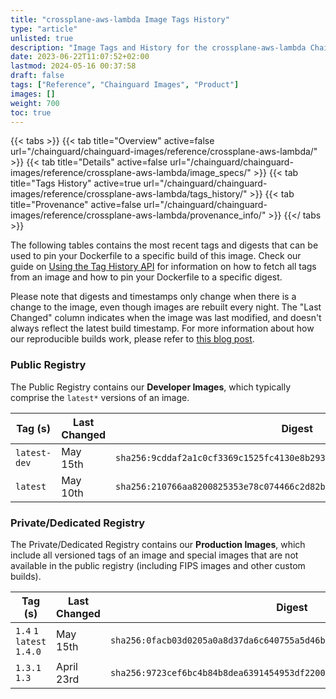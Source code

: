 ```yaml
---
title: "crossplane-aws-lambda Image Tags History"
type: "article"
unlisted: true
description: "Image Tags and History for the crossplane-aws-lambda Chainguard Image"
date: 2023-06-22T11:07:52+02:00
lastmod: 2024-05-16 00:37:58
draft: false
tags: ["Reference", "Chainguard Images", "Product"]
images: []
weight: 700
toc: true
---
```


{{< tabs >}}
{{< tab title="Overview" active=false url="/chainguard/chainguard-images/reference/crossplane-aws-lambda/" >}}
{{< tab title="Details" active=false url="/chainguard/chainguard-images/reference/crossplane-aws-lambda/image_specs/" >}}
{{< tab title="Tags History" active=true url="/chainguard/chainguard-images/reference/crossplane-aws-lambda/tags_history/" >}}
{{< tab title="Provenance" active=false url="/chainguard/chainguard-images/reference/crossplane-aws-lambda/provenance_info/" >}}
{{</ tabs >}}

The following tables contains the most recent tags and digests that can be used to pin your Dockerfile to a specific build of this image. Check our guide on [Using the Tag History API](/chainguard/chainguard-images/using-the-tag-history-api/) for information on how to fetch all tags from an image and how to pin your Dockerfile to a specific digest.

Please note that digests and timestamps only change when there is a change to the image, even though images are rebuilt every night. The "Last Changed" column indicates when the image was last modified, and doesn't always reflect the latest build timestamp. For more information about how our reproducible builds work, please refer to [this blog post](https://www.chainguard.dev/unchained/reproducing-chainguards-reproducible-image-builds).

### Public Registry
The Public Registry contains our **Developer Images**, which typically comprise the `latest*` versions of an image.

| Tag (s)       | Last Changed | Digest                                                                    |
|---------------|--------------|---------------------------------------------------------------------------|
|  `latest-dev` | May 15th     | `sha256:9cddaf2a1c0cf3369c1525fc4130e8b293585730a5a13a71c8a9eeb2de796ce3` |
|  `latest`     | May 10th     | `sha256:210766aa8200825353e78c074466c2d82b56095eb7f74484d4157327c6c36112` |


### Private/Dedicated Registry
The Private/Dedicated Registry contains our **Production Images**, which include all versioned tags of an image and special images that are not available in the public registry (including FIPS images and other custom builds).

| Tag (s)                     | Last Changed | Digest                                                                    |
|-----------------------------|--------------|---------------------------------------------------------------------------|
|  `1.4` `1` `latest` `1.4.0` | May 15th     | `sha256:0facb03d0205a0a8d37da6c640755a5d46be15ec937ac7ba32db303ce45dca7d` |
|  `1.3.1` `1.3`              | April 23rd   | `sha256:9723cef6bc4b84b8dea6391454953df2200c45e24ea3f0b479542959fca2c368` |

